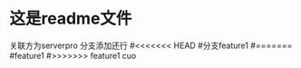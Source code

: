# 这是readme文件
关联方为serverpro
分支添加还行
#<<<<<<< HEAD
#分支feature1
#=======
#feature1
#>>>>>>> feature1
cuo
